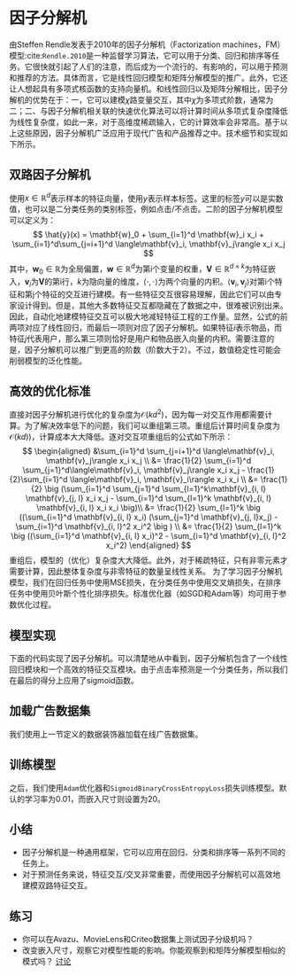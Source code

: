 # 因子分解机
由Steffen Rendle发表于2010年的因子分解机（Factorization machines，FM）模型:cite:`Rendle.2010`是一种监督学习算法，它可以用于分类、回归和排序等任务。它很快就引起了人们的注意，而后成为一个流行的、有影响的，可以用于预测和推荐的方法。具体而言，它是线性回归模型和矩阵分解模型的推广。此外，它还让人想起具有多项式核函数的支持向量机。和线性回归以及矩阵分解相比，因子分解机的优势在于：一，它可以建模$\chi$路变量交互，其中$\chi$为多项式阶数，通常为二；二、与因子分解机相关联的快速优化算法可以将计算时间从多项式复杂度降低为线性复杂度，如此一来，对于高维度稀疏输入，它的计算效率会非常高。基于以上这些原因，因子分解机广泛应用于现代广告和产品推荐之中。技术细节和实现如下所示。
## 双路因子分解机
使用$x \in \mathbb{R}^d$表示样本的特征向量，使用$y$表示样本标签。这里的标签$y$可以是实数值，也可以是二分类任务的类别标签，例如点击/不点击。二阶的因子分解机模型可以定义为：
$$
\hat{y}(x) = \mathbf{w}_0 + \sum_{i=1}^d \mathbf{w}_i x_i + \sum_{i=1}^d\sum_{j=i+1}^d \langle\mathbf{v}_i, \mathbf{v}_j\rangle x_i x_j
$$
其中，$\mathbf{w}_0 \in \mathbb{R}$为全局偏置，$\mathbf{w} \in \mathbb{R}^d$为第i个变量的权重，$\mathbf{V} \in \mathbb{R}^{d\times k}$为特征嵌入，$\mathbf{v}_i$为$\mathbf{V}$的第i行，$k$为隐向量的维度，$\langle\cdot, \cdot \rangle$为两个向量的内积。$\langle \mathbf{v}_i, \mathbf{v}_j \rangle$对第i个特征和第j个特征的交互进行建模。有一些特征交互很容易理解，因此它们可以由专家设计得到。但是，其他大多数特征交互都隐藏在了数据之中，很难被识别出来。因此，自动化地建模特征交互可以极大地减轻特征工程的工作量。显然，公式的前两项对应了线性回归，而最后一项则对应了因子分解机。如果特征$i$表示物品，而特征$j$代表用户，那么第三项则恰好是用户和物品嵌入向量的内积。需要注意的是，因子分解机可以推广到更高的阶数（阶数大于2）。不过，数值稳定性可能会削弱模型的泛化性能。
## 高效的优化标准
直接对因子分解机进行优化的复杂度为$\mathcal{O}(kd^2)$，因为每一对交互作用都需要计算。为了解决效率低下的问题，我们可以重组第三项。重组后计算时间复杂度为$\mathcal{O}(kd)$)，计算成本大大降低。逐对交互项重组后的公式如下所示：
$$
\begin{aligned}
&\sum_{i=1}^d \sum_{j=i+1}^d \langle\mathbf{v}_i, \mathbf{v}_j\rangle x_i x_j \\
 &= \frac{1}{2} \sum_{i=1}^d \sum_{j=1}^d\langle\mathbf{v}_i, \mathbf{v}_j\rangle x_i x_j - \frac{1}{2}\sum_{i=1}^d \langle\mathbf{v}_i, \mathbf{v}_i\rangle x_i x_i \\
 &= \frac{1}{2} \big (\sum_{i=1}^d \sum_{j=1}^d \sum_{l=1}^k\mathbf{v}_{i, l} \mathbf{v}_{j, l} x_i x_j - \sum_{i=1}^d \sum_{l=1}^k \mathbf{v}_{i, l} \mathbf{v}_{i, l} x_i x_i \big)\\
 &=  \frac{1}{2} \sum_{l=1}^k \big ((\sum_{i=1}^d \mathbf{v}_{i, l} x_i) (\sum_{j=1}^d \mathbf{v}_{j, l}x_j) - \sum_{i=1}^d \mathbf{v}_{i, l}^2 x_i^2 \big ) \\
 &= \frac{1}{2} \sum_{l=1}^k \big ((\sum_{i=1}^d \mathbf{v}_{i, l} x_i)^2 - \sum_{i=1}^d \mathbf{v}_{i, l}^2 x_i^2)
 \end{aligned}
$$
重组后，模型的（优化）复杂度大大降低。此外，对于稀疏特征，只有非零元素才需要计算，因此整体复杂度与非零特征的数量呈线性关系。
为了学习因子分解机模型，我们在回归任务中使用MSE损失，在分类任务中使用交叉熵损失，在排序任务中使用贝叶斯个性化排序损失。标准优化器（如SGD和Adam等）均可用于参数优化过程。
## 模型实现
下面的代码实现了因子分解机。可以清楚地从中看到，因子分解机包含了一个线性回归模块和一个高效的特征交互模块。由于点击率预测是一个分类任务，所以我们在最后的得分上应用了sigmoid函数。
## 加载广告数据集
我们使用上一节定义的数据装饰器加载在线广告数据集。
## 训练模型
之后，我们使用`Adam`优化器和`SigmoidBinaryCrossEntropyLoss`损失训练模型。默认的学习率为0.01，而嵌入尺寸则设置为20。
## 小结
* 因子分解机是一种通用框架，它可以应用在回归、分类和排序等一系列不同的任务上。
* 对于预测任务来说，特征交互/交叉非常重要，而使用因子分解机可以高效地建模双路特征交互。
## 练习
* 你可以在Avazu、MovieLens和Criteo数据集上测试因子分级机吗？
* 改变嵌入尺寸，观察它对模型性能的影响。你能观察到和矩阵分解模型相似的模式吗？
[讨论](https://discuss.d2l.ai/t/406)